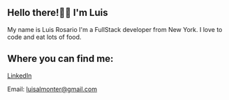 ## Hello there!👋🏽 I'm Luis

My name is Luis Rosario I'm a FullStack developer from New York. 
 I love to code and eat lots of food.

## Where you can find me:

[LinkedIn](https://www.linkedin.com/in/luisxrosario/)

Email: luisalmonter@gmail.com


